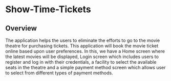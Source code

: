 # Show-Time-Tickets

## Overview
The application helps the users to eliminate the efforts to go to the movie theatre for purchasing tickets. This application will book the movie ticket online based upon user preferences. In this, we have a Home screen where the latest movies will be displayed, Login screen which includes users to register and log in with their credentials, a facility to select the available seats in the theatre and a simple payment method screen which allows user to select from different types of payment methods.

